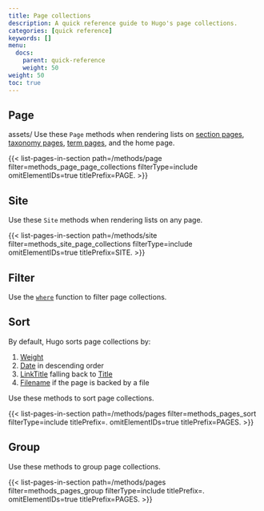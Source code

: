 ```yaml
---
title: Page collections
description: A quick reference guide to Hugo's page collections.
categories: [quick reference]
keywords: []
menu:
  docs:
    parent: quick-reference
    weight: 50
weight: 50
toc: true
---
```


## Page

assets/
Use these `Page` methods when rendering lists on [section pages](g), [taxonomy pages](g), [term pages](g), and the home page.

{{< list-pages-in-section path=/methods/page filter=methods_page_page_collections filterType=include omitElementIDs=true titlePrefix=PAGE. >}}

## Site

Use these `Site` methods when rendering lists on any page.

{{< list-pages-in-section path=/methods/site filter=methods_site_page_collections filterType=include omitElementIDs=true titlePrefix=SITE. >}}

## Filter

Use the [`where`] function to filter page collections.

[`where`]: /functions/collections/where/

## Sort

By default, Hugo sorts page collections by:

1. [Weight]
1. [Date] in descending order
1. [LinkTitle] falling back to [Title]
1. [Filename] if the page is backed by a file

[Date]: /methods/page/date/
[Weight]: /methods/page/weight/
[LinkTitle]: /methods/page/linktitle/
[Title]: /methods/page/title/
[Filename]: /methods/page/file/#filename

Use these methods to sort page collections.

{{< list-pages-in-section path=/methods/pages filter=methods_pages_sort filterType=include titlePrefix=. omitElementIDs=true titlePrefix=PAGES. >}}

## Group

Use these methods to group page collections.

{{< list-pages-in-section path=/methods/pages filter=methods_pages_group filterType=include titlePrefix=. omitElementIDs=true titlePrefix=PAGES. >}}
